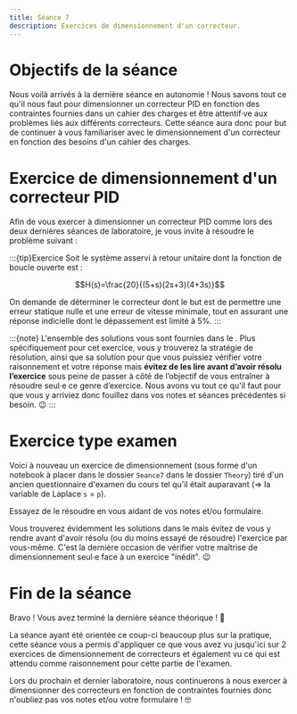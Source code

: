 ```yaml
---
title: Séance 7
description: Exercices de dimensionnement d'un correcteur.
---
```


# Objectifs de la séance

Nous voilà arrivés à la dernière séance en autonomie ! Nous savons tout ce qu'il nous faut pour dimensionner un correcteur PID en fonction des contraintes fournies dans un cahier des charges et être attentif·ve aux problèmes liés aux différents correcteurs. Cette séance aura donc pour but de continuer à vous familiariser avec le dimensionnement d'un correcteur en fonction des besoins d'un cahier des charges.

# Exercice de dimensionnement d'un correcteur PID

Afin de vous exercer à dimensionner un correcteur PID comme lors des deux dernières séances de laboratoire, je vous invite à résoudre le problème suivant :

:::{tip}Exercice
Soit le système asservi à retour unitaire dont la fonction de boucle ouverte est :

$$H(s)=\frac{20}{(5+s)(2s+3)(4+3s)}$$

On demande de déterminer le correcteur dont le but est de permettre une erreur statique nulle et une erreur de vitesse minimale, tout en assurant une réponse indicielle dont le dépassement est limité à 5%.
:::

:::{note}
L'ensemble des solutions vous sont fournies dans le [](#Solutions). Plus spécifiquement pour cet exercice, vous y trouverez la stratégie de résolution, ainsi que sa solution pour que vous puissiez vérifier votre raisonnement et votre réponse mais **évitez de les lire avant d’avoir résolu l’exercice** sous peine de passer à côté de l’objectif de vous entraîner à résoudre seul·e ce genre d’exercice. Nous avons vu tout ce qu'il faut pour que vous y arriviez donc fouillez dans vos notes et séances précédentes si besoin. 😉
:::

# Exercice type examen

Voici à nouveau un exercice de dimensionnement (sous forme d'un notebook à placer dans le dossier `Seance7` dans le dossier `Theory`) tiré d'un ancien questionnaire d'examen du cours tel qu'il était auparavant ($\Rightarrow$ la variable de Laplace `s` = `p`).

Essayez de le résoudre en vous aidant de vos notes et/ou formulaire.

Vous trouverez évidemment les solutions dans le [](#Solutions) mais évitez de vous y rendre avant d'avoir résolu (ou du moins essayé de résoudre) l'exercice par vous-même. C'est la dernière occasion de vérifier votre maîtrise de dimensionnement seul·e face à un exercice "inédit". 😉

# Fin de la séance

Bravo ! Vous avez terminé la dernière séance théorique ! 🥳

La séance ayant été orientée ce coup-ci beaucoup plus sur la pratique, cette séance vous a permis d'appliquer ce que vous avez vu jusqu'ici sur 2 exercices de dimensionnement de correcteurs et également vu ce qui est attendu comme raisonnement pour cette partie de l'examen.

Lors du prochain et dernier laboratoire, nous continuerons à nous exercer à dimensionner des correcteurs en fonction de contraintes fournies donc n'oubliez pas vos notes et/ou votre formulaire ! 🤓